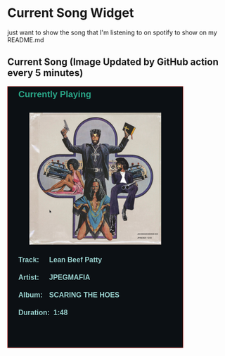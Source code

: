# Current Song Widget
just want to show the song that I'm listening to on spotify to show on my README.md

## Current Song (Image Updated by GitHub action every 5 minutes)
![](songs-pictures/image201.png)

